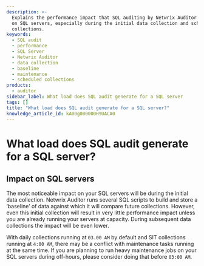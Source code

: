 ```yaml
---
description: >-
  Explains the performance impact that SQL auditing by Netwrix Auditor can have
  on SQL servers, especially during the initial data collection and scheduled
  collections.
keywords:
  - SQL audit
  - performance
  - SQL Server
  - Netwrix Auditor
  - data collection
  - baseline
  - maintenance
  - scheduled collections
products:
  - auditor
sidebar_label: What load does SQL audit generate for a SQL server
tags: []
title: "What load does SQL audit generate for a SQL server?"
knowledge_article_id: kA00g000000H9UACA0
---
```


# What load does SQL audit generate for a SQL server?

## Impact on SQL servers

The most noticeable impact on your SQL servers will be during the initial data collection. Netwrix Auditor runs several SQL scripts to build and store a ‘baseline’ of data against which it will compare future collections. However, even this initial collection will result in very little performance impact unless you are already running your servers at capacity. During subsequent data collections the impact will be even lower.

With daily collections running at `03.00 AM` by default and SIT collections running at `4:00 AM`, there may be a conflict with maintenance tasks running at the same time. If you are planning to run heavy maintenance jobs on your SQL servers during off-hours, please consider doing that before `03:00 AM`.
